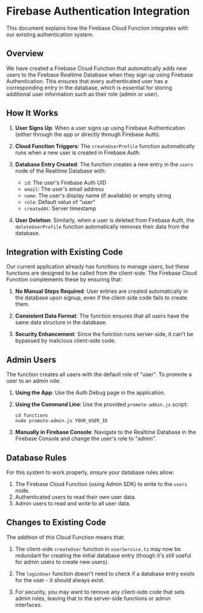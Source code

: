# Firebase Authentication Integration

This document explains how the Firebase Cloud Function integrates with our existing authentication system.

## Overview

We have created a Firebase Cloud Function that automatically adds new users to the Firebase Realtime Database when they sign up using Firebase Authentication. This ensures that every authenticated user has a corresponding entry in the database, which is essential for storing additional user information such as their role (admin or user).

## How It Works

1. **User Signs Up**: When a user signs up using Firebase Authentication (either through the app or directly through Firebase Auth).

2. **Cloud Function Triggers**: The `createUserProfile` function automatically runs when a new user is created in Firebase Auth.

3. **Database Entry Created**: The function creates a new entry in the `users` node of the Realtime Database with:
   - `id`: The user's Firebase Auth UID
   - `email`: The user's email address
   - `name`: The user's display name (if available) or empty string
   - `role`: Default value of "user"
   - `createdAt`: Server timestamp

4. **User Deletion**: Similarly, when a user is deleted from Firebase Auth, the `deleteUserProfile` function automatically removes their data from the database.

## Integration with Existing Code

Our current application already has functions to manage users, but these functions are designed to be called from the client-side. The Firebase Cloud Function complements these by ensuring that:

1. **No Manual Steps Required**: User entries are created automatically in the database upon signup, even if the client-side code fails to create them.

2. **Consistent Data Format**: The function ensures that all users have the same data structure in the database.

3. **Security Enhancement**: Since the function runs server-side, it can't be bypassed by malicious client-side code.

## Admin Users

The function creates all users with the default role of "user". To promote a user to an admin role:

1. **Using the App**: Use the Auth Debug page in the application.
   
2. **Using the Command Line**: Use the provided `promote-admin.js` script:
   ```
   cd functions
   node promote-admin.js YOUR_USER_ID
   ```

3. **Manually in Firebase Console**: Navigate to the Realtime Database in the Firebase Console and change the user's role to "admin".

## Database Rules

For this system to work properly, ensure your database rules allow:

1. The Firebase Cloud Function (using Admin SDK) to write to the `users` node.
2. Authenticated users to read their own user data.
3. Admin users to read and write to all user data.

## Changes to Existing Code

The addition of this Cloud Function means that:

1. The client-side `createUser` function in `userService.ts` may now be redundant for creating the initial database entry (though it's still useful for admin users to create new users).

2. The `loginUser` function doesn't need to check if a database entry exists for the user - it should always exist.

3. For security, you may want to remove any client-side code that sets admin roles, leaving that to the server-side functions or admin interfaces.
